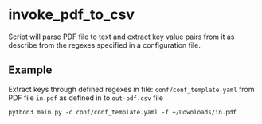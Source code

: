 # invoke_pdf_to_csv
Script will parse PDF file to text and extract key value pairs from it as describe from 
the regexes specified in a configuration file.

## Example
Extract keys through defined regexes in file: `conf/conf_template.yaml` from PDF file `in.pdf` as defined in  to `out-pdf.csv` file
```
python3 main.py -c conf/conf_template.yaml -f ~/Downloads/in.pdf
```